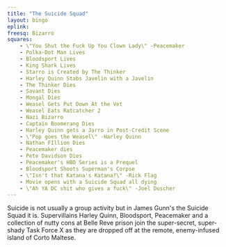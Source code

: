 ```yaml
---
title: "The Suicide Squad"
layout: bingo
eplink:
freesq: Bizarro
squares:
    - \"You Shut the Fuck Up You Clown Lady\" -Peacemaker
    - Polka-Dot Man Lives
    - Bloodsport Lives
    - King Shark Lives
    - Starro is Created by The Thinker
    - Harley Quinn Stabs Javelin with a Javelin
    - The Thinker Dies
    - Savant Dies
    - Mongal Dies
    - Weasel Gets Put Down At the Vet
    - Weasel Eats Ratcatcher 2
    - Nazi Bizarro
    - Captain Boomerang Dies
    - Harley Quinn gets a Jarro in Post-Credit Scene
    - \"Pop goes the Weasel\" -Harley Quinn
    - Nathan FIllion Dies
    - Peacemaker dies
    - Pete Davidson Dies
    - Peacemaker's HBO Series is a Prequel
    - Bloodsport Shoots Superman's Corpse
    - \"Isn't that Katana's Katana?\" -Rick Flag
    - Movie opens with a Suicide Squad all dying
    - \"Ah YA DC shit who gives a fuck\" -Joel Duscher
---
```

Suicide is not usually a group activity but in James Gunn's the Suicide Squad it is. Supervillains Harley Quinn, Bloodsport, Peacemaker and a collection of nutty cons at Belle Reve prison join the super-secret, super-shady Task Force X as they are dropped off at the remote, enemy-infused island of Corto Maltese.